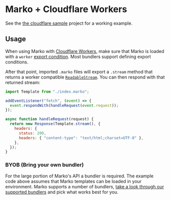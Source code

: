 # Marko + Cloudflare Workers

See the [the cloudflare sample](https://github.com/marko-js/examples/tree/master/examples/vite-cloudflare)
project for a working example.

## Usage

When using Marko with [Cloudflare Workers](https://workers.cloudflare.com/), make sure that Marko is loaded with a `worker` [export condition](https://nodejs.org/api/packages.html#conditional-exports). Most bundlers support defining export conditions.

After that point, imported `.marko` files will export a `.stream` method that returns a worker compatible [`ReadableStream`](https://developer.mozilla.org/en-US/docs/Web/API/ReadableStream). You can then respond with that returned stream:

```js
import Template from "./index.marko";

addEventListener("fetch", (event) => {
  event.respondWith(handleRequest(event.request));
});

async function handleRequest(request) {
  return new Response(Template.stream(), {
    headers: {
      status: 200,
      headers: { "content-type": "text/html;charset=UTF-8" },
    },
  });
}
```

### BYOB (Bring your own bundler)

For the large portion of Marko's API a bundler is required. The example code above assumes that Marko templates can be loaded in your environment.
Marko supports a number of bundlers, [take a look through our supported bundlers](#bundler-integrations) and pick what works best for you.
